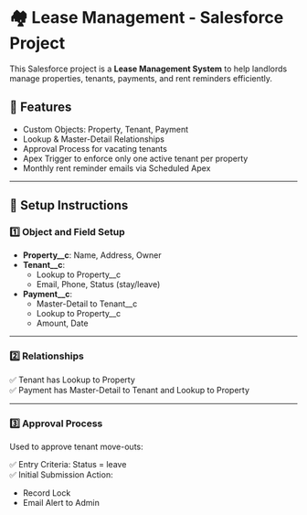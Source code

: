 # 🏘️ Lease Management - Salesforce Project

This Salesforce project is a **Lease Management System** to help landlords manage properties, tenants, payments, and rent reminders efficiently.

## 🚀 Features

- Custom Objects: Property, Tenant, Payment
- Lookup & Master-Detail Relationships
- Approval Process for vacating tenants
- Apex Trigger to enforce only one active tenant per property
- Monthly rent reminder emails via Scheduled Apex

---

## 📌 Setup Instructions

### 1️⃣ Object and Field Setup
- **Property__c**: Name, Address, Owner
- **Tenant__c**:
  - Lookup to Property__c
  - Email, Phone, Status (stay/leave)
- **Payment__c**:
  - Master-Detail to Tenant__c
  - Lookup to Property__c
  - Amount, Date

---

### 2️⃣ Relationships

✅ Tenant has Lookup to Property  
✅ Payment has Master-Detail to Tenant and Lookup to Property

---

### 3️⃣ Approval Process

Used to approve tenant move-outs:

✅ Entry Criteria: Status = leave  
✅ Initial Submission Action:
- Record Lock
- Email Alert to Admin
